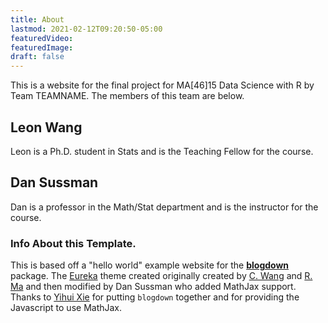 ```yaml
---
title: About
lastmod: 2021-02-12T09:20:50-05:00
featuredVideo:
featuredImage:
draft: false
---
```



This is a website for the final project for MA[46]15 Data Science with R by Team TEAMNAME.
The members of this team are below.

## Leon Wang

Leon is a Ph.D. student in Stats and is the Teaching Fellow for the course.

## Dan Sussman

Dan is a professor in the Math/Stat department and is the instructor for the course.



### Info About this Template.

This is based off a "hello world" example website for the [**blogdown**](https://github.com/rstudio/blogdown) package. The [Eureka](https://www.wangchucheng.com/en/docs/eureka/) theme created originally created by  [C. Wang](https://www.wangchucheng.com/zh/) and [R. Ma](https://www.ruiqima.com/zh/) and then modified by Dan Sussman who added MathJax support. Thanks to [Yihui Xie](https://github.com/yihui/) for putting `blogdown` together and for providing the Javascript to use MathJax.